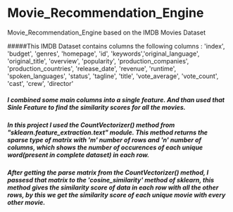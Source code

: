 # Movie_Recommendation_Engine
Movie_Recommendation_Engine  based on  the IMDB Movies Dataset

#####This IMDB Dataset contains columns the following columns : 'index', 'budget', 'genres', 'homepage', 'id', 'keywords','original_language', 'original_title', 'overview', 'popularity', 'production_companies', 'production_countries', 'release_date', 'revenue', 'runtime', 'spoken_languages', 'status', 'tagline', 'title', 'vote_average', 'vote_count', 'cast', 'crew', 'director'

##### I combined some main columns into a single feature. And than used that Sinle Feature to find the similarity scores for all the movies.

##### In this project I used the CountVectorizer() method from "sklearn.feature_extraction.text" module. This method returns the sparse type of matrix with 'm' number of rows and 'n' number of columns, which shows the number of occurences of each unique word(present in complete dataset) in each row.
##### After getting the parse matrix from the CountVectorizer() method, I passesd that matrix to the 'cosine_similarity' method of sklearn, this method gives the similarity score of data in each row with all the other rows, by this we get the similarity score of each unique movie with every other movie.
